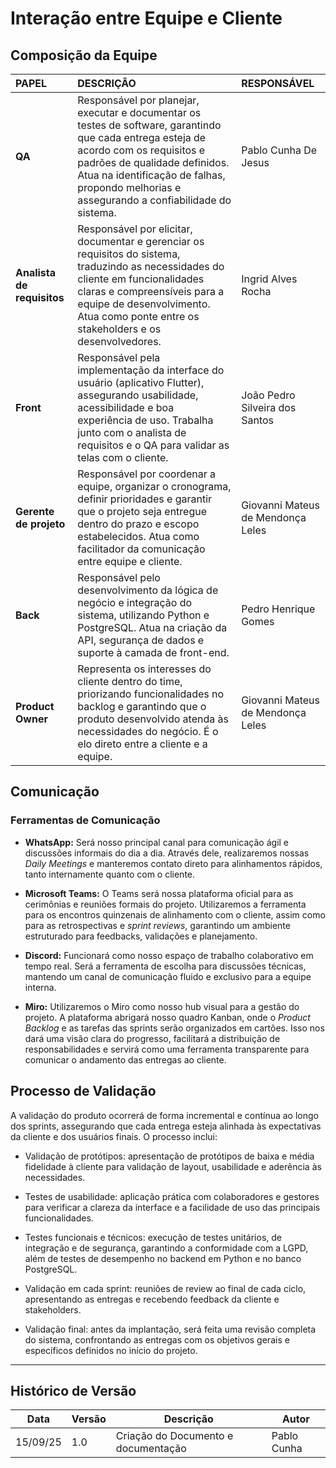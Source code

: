 # Interação entre Equipe e Cliente

## Composição da Equipe

| PAPEL | DESCRIÇÃO | RESPONSÁVEL |
| :--- | :--- | :--- |
| **QA** | Responsável por planejar, executar e documentar os testes de software, garantindo que cada entrega esteja de acordo com os requisitos e padrões de qualidade definidos. Atua na identificação de falhas, propondo melhorias e assegurando a confiabilidade do sistema. | Pablo Cunha De Jesus|
| **Analista de requisitos** | Responsável por elicitar, documentar e gerenciar os requisitos do sistema, traduzindo as necessidades do cliente em funcionalidades claras e compreensíveis para a equipe de desenvolvimento. Atua como ponte entre os stakeholders e os desenvolvedores. | Ingrid Alves Rocha |
| **Front** | Responsável pela implementação da interface do usuário (aplicativo Flutter), assegurando usabilidade, acessibilidade e boa experiência de uso. Trabalha junto com o analista de requisitos e o QA para validar as telas com o cliente. | João Pedro Silveira dos Santos |
| **Gerente de projeto** | Responsável por coordenar a equipe, organizar o cronograma, definir prioridades e garantir que o projeto seja entregue dentro do prazo e escopo estabelecidos. Atua como facilitador da comunicação entre equipe e cliente. | Giovanni Mateus de Mendonça Leles |
| **Back** | Responsável pelo desenvolvimento da lógica de negócio e integração do sistema, utilizando Python e PostgreSQL. Atua na criação da API, segurança de dados e suporte à camada de front-end. | Pedro Henrique Gomes |
| **Product Owner** | Representa os interesses do cliente dentro do time, priorizando funcionalidades no backlog e garantindo que o produto desenvolvido atenda às necessidades do negócio. É o elo direto entre a cliente e a equipe. | Giovanni Mateus de Mendonça Leles|

## Comunicação

### Ferramentas de Comunicação

- **WhatsApp:** Será nosso principal canal para comunicação ágil e discussões informais do dia a dia. Através dele, realizaremos nossas *Daily Meetings* e manteremos contato direto para alinhamentos rápidos, tanto internamente quanto com o cliente.

- **Microsoft Teams:** O Teams será nossa plataforma oficial para as cerimônias e reuniões formais do projeto. Utilizaremos a ferramenta para os encontros quinzenais de alinhamento com o cliente, assim como para as retrospectivas e *sprint reviews*, garantindo um ambiente estruturado para feedbacks, validações e planejamento.

- **Discord:** Funcionará como nosso espaço de trabalho colaborativo em tempo real. Será a ferramenta de escolha para discussões técnicas, mantendo um canal de comunicação fluido e exclusivo para a equipe interna.

- **Miro:** Utilizaremos o Miro como nosso hub visual para a gestão do projeto. A plataforma abrigará nosso quadro Kanban, onde o *Product Backlog* e as tarefas das sprints serão organizados em cartões. Isso nos dará uma visão clara do progresso, facilitará a distribuição de responsabilidades e servirá como uma ferramenta transparente para comunicar o andamento das entregas ao cliente.


## Processo de Validação

A validação do produto ocorrerá de forma incremental e contínua ao longo dos sprints, assegurando que cada entrega esteja alinhada às expectativas da cliente e dos usuários finais. O processo inclui:

* Validação de protótipos: apresentação de protótipos de baixa e média fidelidade à cliente para validação de layout, usabilidade e aderência às necessidades.
* Testes de usabilidade: aplicação prática com colaboradores e gestores para verificar a clareza da interface e a facilidade de uso das principais funcionalidades.
* Testes funcionais e técnicos: execução de testes unitários, de integração e de segurança, garantindo a conformidade com a LGPD, além de testes de desempenho no backend em    Python e no banco PostgreSQL.
* Validação em cada sprint: reuniões de review ao final de cada ciclo, apresentando as entregas e recebendo feedback da cliente e stakeholders.

* Validação final: antes da implantação, será feita uma revisão completa do sistema, confrontando as entregas com os objetivos gerais e específicos definidos no início do projeto.


---

## Histórico de Versão

| Data     | Versão | Descrição                           | Autor              |
| -------- | ------ | ----------------------------------- | ------------------ |
| 15/09/25 | 1.0    | Criação do Documento e documentação | Pablo Cunha        |
